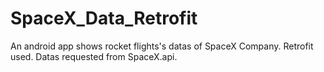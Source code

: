 <h1> SpaceX_Data_Retrofit </h1>
An android app shows rocket flights's datas of SpaceX Company.
Retrofit used.
Datas requested from SpaceX.api.
